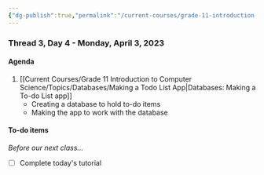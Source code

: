 ```yaml
---
{"dg-publish":true,"permalink":"/current-courses/grade-11-introduction-to-computer-science/section-1/thread-3/day-4/","dgHomeLink":false}
---
```


### Thread 3, Day 4 - Monday, April 3, 2023

#### Agenda

1. [[Current Courses/Grade 11 Introduction to Computer Science/Topics/Databases/Making a Todo List App|Databases: Making a To-do List app]]
	- Creating a database to hold to-do items
	- Making the app to work with the database
	  
#### To-do items
*Before our next class...*
- [ ] Complete today's tutorial